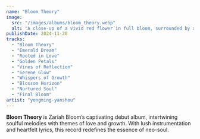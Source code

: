 ```yaml
---
name: "Bloom Theory"
image:
  src: "/images/albums/bloom_theory.webp"
  alt: "A close-up of a vivid red flower in full bloom, surrounded by a lush green background, emphasizing natural elegance and growth."
publishDate: 2024-11-20
tracks:
  - "Bloom Theory"
  - "Emerald Dream"
  - "Rooted in Love"
  - "Golden Petals"
  - "Vines of Reflection"
  - "Serene Glow"
  - "Whispers of Growth"
  - "Blossom Horizon"
  - "Nurtured Soul"
  - "Final Bloom"
artist: "yongming-yanshou"
---
```


**Bloom Theory** is Zariah Bloom’s captivating debut album, intertwining soulful melodies with themes of love and growth. With lush instrumentation and heartfelt lyrics, this record redefines the essence of neo-soul.
